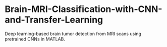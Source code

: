 # Brain-MRI-Classification-with-CNN-and-Transfer-Learning
Deep learning-based brain tumor detection from MRI scans using pretrained CNNs in MATLAB.
